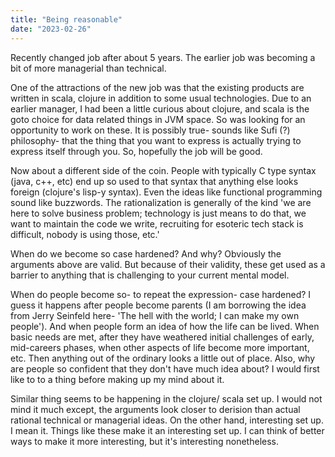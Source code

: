 ```yaml
---
title: "Being reasonable"
date: "2023-02-26"
---
```


Recently changed job after about 5 years. The earlier job was becoming a bit of more managerial than technical.

One of the attractions of the new job was that the existing products are written in scala, clojure in addition to some usual technologies. Due to an earlier manager, I had been a little curious about clojure, and scala is the goto choice for data related things in JVM space. So was looking for an opportunity to work on these. It is possibly true- sounds like Sufi (?) philosophy- that the thing that you want to express is actually trying to express itself through you. So, hopefully the job will be good.

Now about a different side of the coin. People with typically C type syntax (java, c++, etc) end up so used to that syntax that anything else looks foreign (clojure's lisp-y syntax). Even the ideas like functional programming sound like buzzwords. The rationalization is generally of the kind 'we are here to solve business problem; technology is just means to do that, we want to maintain the code we write, recruiting for esoteric tech stack is difficult, nobody is using those, etc.'

When do we become so case hardened? And why? Obviously the arguments above are valid. But because of their validity, these get used as a barrier to anything that is challenging to your current mental model.

When do people become so- to repeat the expression- case hardened? I guess it happens after people become parents (I am borrowing the idea from Jerry Seinfeld here- 'The hell with the world; I can make my own people'). And when people form an idea of how the life can be lived. When basic needs are met, after they have weathered initial challenges of early, mid-careers phases, when other aspects of life become more important, etc. Then anything out of the ordinary looks a little out of place. Also, why are people so confident that they don't have much idea about? I would first like to to a thing before making up my mind about it.

Similar thing seems to be happening in the clojure/ scala set up. I would not mind it much except, the arguments look closer to derision than actual rational technical or managerial ideas. On the other hand, interesting set up. I mean it. Things like these make it an interesting set up. I can think of better ways to make it more interesting, but it's interesting nonetheless.
